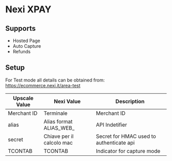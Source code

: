 # Nexi XPAY

## Supports

* Hosted Page
* Auto Capture
* Refunds


## Setup

For Test mode all details can be obtained from: https://ecommerce.nexi.it/area-test


| Upscale Value | Nexi Value | Description |
| ------------- | ------------- | ------------- |
| Merchant ID   | Terminale | Merchant ID |
| alias  | Alias format ALIAS_WEB_<Terminale> | API Indetifier | 
| secret | Chiave per il calcolo mac| Secret for HMAC used to authenticate api |
| TCONTAB | TCONTAB | Indicator for capture mode |   

